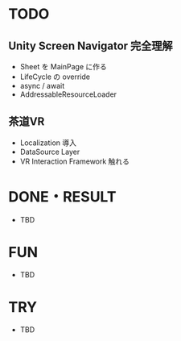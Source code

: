 # TODO

## Unity Screen Navigator 完全理解

- Sheet を MainPage に作る
- LifeCycle の override
- async / await
- AddressableResourceLoader

## 茶道VR

- Localization 導入
- DataSource Layer
- VR Interaction Framework 触れる

# DONE・RESULT

- TBD

# FUN 

- TBD

# TRY

- TBD
